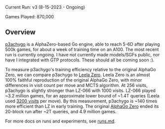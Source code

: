 Current Run: v3 (8-15-2023 - Ongoing)

Games Played: 870,000

## Overview
[p3achygo](https://github.com/p3achyjr/p3achygo) is a AlphaZero-based Go engine, able to reach 5-6D after playing 500k games, for about a week of training time on an A100. The most recent run is currently ongoing. I have not currently made models/SGFs public, nor have I integrated with GTP protocols. These should all be coming soon :).

To measure p3achygo's training efficiency relative to the original AlphaGo Zero, we can compare p3achygo to [Leela Zero](https://zero.sjeng.org/). Leela Zero is an almost 100% faithful reproduction of the original AlphaGo Zero, with minor differences in visit count per move and MCTS algorithm. At 256 visits, p3achygo is slightly stronger than LZ-066 with 1000 visits. LZ-066 played ~3.2 million games, for an approximate lower bound of ~1.4T queries (Leela used [3200 visits](https://github.com/leela-zero/leela-zero/issues/1416) per move). By this measurement, p3achygo is ~140 times more efficient than LZ in early training. The original [AlphaGo Zero](https://www.nature.com/articles/nature24270.epdf?author_access_token=VJXbVjaSHxFoctQQ4p2k4tRgN0jAjWel9jnR3ZoTv0PVW4gB86EEpGqTRDtpIz-2rmo8-KG06gqVobU5NSCFeHILHcVFUeMsbvwS-lxjqQGg98faovwjxeTUgZAUMnRQ) ended its 20-block run after ~2T queries, and 4.9 million games.

For more docs on runs and experiments, see [runs.md](https://github.com/p3achyjr/p3achygo/blob/main/notes/runs.md).
